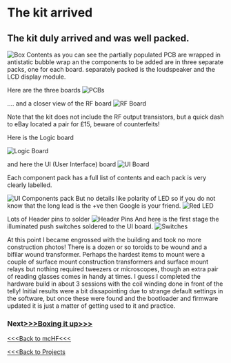 # The kit arrived

## The kit duly arrived and was well packed.
![Box Contents](/images/IMG_1343.JPG)
as you can see the partially populated PCB are wrapped in antistatic bubble wrap an the components to be added are in three separate packs, one for each board. separately packed is the loudspeaker and the LCD display module.

Here are the three boards
![PCBs](/images/IMG_1345.JPG)

.... and a closer view of the RF board
![RF Board](/images/IMG_1346.jpg)

Note that the kit does not include the RF output transistors, but a quick dash to eBay located a pair for £15, beware of counterfeits!

Here is the Logic board 

![Logic Board](/images/IMG_1347.JPG)


and here the UI (User Interface) board
![UI Board](/images/IMG_1348.JPG)

Each component pack has a full list of contents and each pack is very clearly labelled. 

![UI Components pack](/images/IMG_1349.JPG)
 But no details like polarity of LED so if you do not know that the long lead is the +ve then Google is your friend.
![Red LED](/images/IMG_1350.JPG)

Lots of Header pins to solder
![Header Pins](/images/IMG_1351.JPG)
And here is the first stage the illuminated push switches soldered to the UI board.
![Switches](/images/IMG_1352.JPG)

At this point I became engrossed with the building and took no more construction photos! There is a dozen or so toroids to be wound and a bifilar wound transformer. Perhaps the hardest items to mount were a couple of surface mount construction transformers and surface mount relays but nothing required tweezers or microscopes, though an extra pair of reading glasses comes in handy at times. I guess I completed the hardware build in about 3 sessions with the coil winding done in front of the telly!  Initial results were a bit dissapointing due to strange default settings in the software, but once these were found and the bootloader and firmware updated it is just a matter of getting used to it and practice. 

### Next[>>>Boxing it up>>>](casing.md)

[<<<Back to mcHF<<<](mcHF.md)

[<<<Back to Projects](projects.md)
